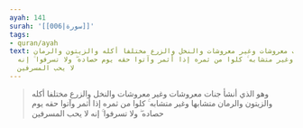 ```yaml
---
ayah: 141
surah: '[[006|سورة]]'
tags:
- quran/ayah
text: وهو الذي أنشأ جنات معروشات وغير معروشات والنخل والزرع مختلفا أكله والزيتون والرمان
  متشابها وغير متشابه ۚ كلوا من ثمره إذا أثمر وآتوا حقه يوم حصاده ۖ ولا تسرفوا ۚ إنه
  لا يحب المسرفين
---
```

> وهو الذي أنشأ جنات معروشات وغير معروشات والنخل والزرع مختلفا أكله والزيتون والرمان متشابها وغير متشابه ۚ كلوا من ثمره إذا أثمر وآتوا حقه يوم حصاده ۖ ولا تسرفوا ۚ إنه لا يحب المسرفين
